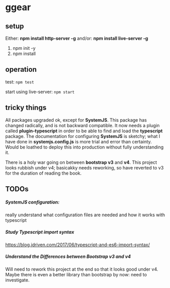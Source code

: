 # ggear

## setup
Either:
**npm install http-server -g**
and/or:
**npm install live-server -g**

1. npm init -y
2. npm install

## operation
test: `npm test`

start using live-server: `npm start`

## tricky things
All packages upgraded ok, except for **SystemJS**.
This package has changed radically, and is not backward compatible.
It now needs a plugin called **plugin-typescript** in order to be able to find and load the **typescript** package.
The documentation for configuring **SystemJS** is sketchy; what I have done in **systemjs.config.js** is more trial and error than certainty.
Would be loathed to deploy this into production without fully understanding it.

There is a holy war going on between **bootstrap v3** and **v4**. 
This project looks rubbish under v4; basicakky needs reworking, so have reverted to v3 for the duration of reading the book.

## TODOs

##### SystemJS configuration: 
really understand what configuration files are needed and how it works with typescript

##### Study Typescript import syntax
https://blog.jdriven.com/2017/06/typescript-and-es6-import-syntax/

##### Understand the Differences between Bootstrap v3 and v4
Will need to rework this project at the end so that it looks good under v4.
Maybe there is even a better library than bootstrap by now: need to investigate.
